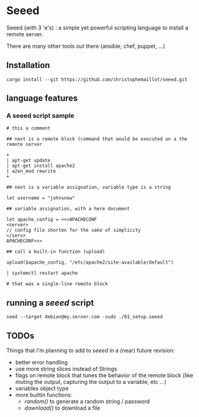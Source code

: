 
# Seeed #

Seeed (with 3 'e's) : a simple yet powerful scripting language to install a remote server.

There are many other tools out there (ansible, chef, puppet, ...) 

## Installation ##

``cargo install --git https://github.com/christophemaillot/seeed.git``

## language features ##

### A seeed script sample

```
# this a comment

## next is a remote block (command that would be executed on a the remote server

+
| apt-get update
| apt-get install apache2
| a2en_mod rewrite
+ 

## next is a variable assignation, variable type is a string

let username = "johnsnow"

## variable assignation, with a here document

let apache_config = <<<APACHECONF
<server>
// config file shorten for the sake of simplicity
</serv>
APACHECONF>>>

## call a built-in function (upload)

upload($apache_config, "/etc/apache2/site-available/default")

| systemctl restart apache

# that was a single-line remote block

```

## running a _seeed_ script

``seed --target debian@my.server.com -sudo ./01_setup.seeed``

## TODOs ##

Things that I'm planning to add to _seeed_ in a (near) future revision:

- better error handling
- use more string slices instead of Strings
- flags on remote block that tunes the behavior of the remote block (like muting the output, capturing the output to a variable, etc ...)
- variables object type
- more builtin functions:
  - _random()_ to generate a random string / password
  - _download()_ to download a file